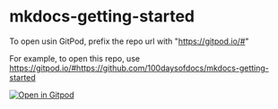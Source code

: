 # mkdocs-getting-started


To open usin GitPod, prefix the repo url with "https://gitpod.io/#"

For example, to open this repo, use https://gitpod.io/#https://github.com/100daysofdocs/mkdocs-getting-started

[![Open in Gitpod](https://gitpod.io/button/open-in-gitpod.svg)](https://gitpod.io/#https://github.com/100daysofdocs/mkdocs-getting-started)

